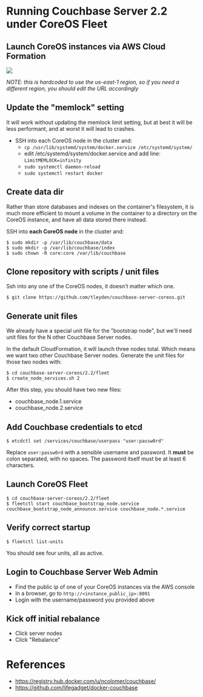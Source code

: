 # Running Couchbase Server 2.2 under CoreOS Fleet

## Launch CoreOS instances via AWS Cloud Formation

[<img src="https://s3.amazonaws.com/cloudformation-examples/cloudformation-launch-stack.png">](https://console.aws.amazon.com/cloudformation/home?region=us-east-1#cstack=sn%7ECouchbase-CoreOS%7Cturl%7Ehttp://tleyden-misc.s3.amazonaws.com/couchbase-coreos/coreos-stable-pv.template) 

*NOTE: this is hardcoded to use the us-east-1 region, so if you need a different region, you should edit the URL accordingly*

## Update the "memlock" setting

It will work without updating the memlock limit setting, but at best it will be less performant, and at worst it will lead to crashes.  

* SSH into each CoreOS node in the cluster and:
    * `cp /usr/lib/systemd/system/docker.service /etc/systemd/system/`
    * edit /etc/systemd/system/docker.service and add line: `LimitMEMLOCK=infinity`
    * `sudo systemctl daemon-reload`
    * `sudo systemctl restart docker`

## Create data dir

Rather than store databases and indexes on the container's filesystem, it is much more efficient to mount a volume in the container to a directory on the CoreOS instance, and have all data stored there instead.

SSH into **each CoreOS node** in the cluster and:

```
$ sudo mkdir -p /var/lib/couchbase/data
$ sudo mkdir -p /var/lib/couchbase/index
$ sudo chown -R core:core /var/lib/couchbase
```

## Clone repository with scripts / unit files

Ssh into any one of the CoreOS nodes, it doesn't matter which one.

```
$ git clone https://github.com/tleyden/couchbase-server-coreos.git
```

## Generate unit files

We already have a special unit file for the "bootstrap node", but we'll need unit files for the N other Couchbase Server nodes.

In the default CloudFormation, it will launch three nodes total.  Which means we want two other Couchbase Server nodes.  Generate the unit files for those two nodes with:

```
$ cd couchbase-server-coreos/2.2/fleet
$ create_node_services.sh 2
```

After this step, you should have two new files:

* couchbase_node.1.service
* couchbase_node.2.service

## Add Couchbase credentials to etcd

```
$ etcdctl set /services/couchbase/userpass "user:passw0rd"
```

Replace `user:passw0rd` with a sensible username and password.  It **must** be colon separated, with no spaces.  The password itself must be at least 6 characters.

## Launch CoreOS Fleet

```
$ cd couchbase-server-coreos/2.2/fleet
$ fleetctl start couchbase_bootstrap_node.service couchbase_bootstrap_node_announce.service couchbase_node.*.service
```

## Verify correct startup

```
$ fleetctl list-units
```

You should see four units, all as active.

## Login to Couchbase Server Web Admin

* Find the public ip of one of your CoreOS instances via the AWS console
* In a browser, go to `http://<instance_public_ip>:8091`
* Login with the username/password you provided above

## Kick off initial rebalance

* Click server nodes
* Click "Rebalance"

# References

* https://registry.hub.docker.com/u/ncolomer/couchbase/
* https://github.com/lifegadget/docker-couchbase